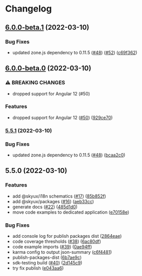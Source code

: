 # Changelog

## [6.0.0-beta.1](https://github.com/blackbaud/skyux-monorepo-playground/compare/6.0.0-beta.0...6.0.0-beta.1) (2022-03-10)

### Bug Fixes

- updated zone.js dependency to 0.11.5 ([#48](https://github.com/blackbaud/skyux-monorepo-playground/issues/48)) ([#52](https://github.com/blackbaud/skyux-monorepo-playground/issues/52)) ([c69f362](https://github.com/blackbaud/skyux-monorepo-playground/commit/c69f36209f775610e4aa620e52bf8792fbd34f4d))

## [6.0.0-beta.0](https://github.com/blackbaud/skyux-monorepo-playground/compare/5.5.0...6.0.0-beta.0) (2022-03-10)

### ⚠ BREAKING CHANGES

- dropped support for Angular 12 (#50)

### Features

- dropped support for Angular 12 ([#50](https://github.com/blackbaud/skyux-monorepo-playground/issues/50)) ([929ce70](https://github.com/blackbaud/skyux-monorepo-playground/commit/929ce705d1a2d070d5a98ecab647c9f1bbe0a7e3))

### [5.5.1](https://github.com/blackbaud/skyux-monorepo-playground/compare/5.5.0...5.5.1) (2022-03-10)

### Bug Fixes

- updated zone.js dependency to 0.11.5 ([#48](https://github.com/blackbaud/skyux-monorepo-playground/issues/48)) ([bcaa2c0](https://github.com/blackbaud/skyux-monorepo-playground/commit/bcaa2c05dd0e71ff1c69888680288f825ffd5611))

## 5.5.0 (2022-03-10)

### Features

- add @skyux/i18n schematics ([#17](https://github.com/blackbaud/skyux-monorepo-playground/issues/17)) ([85b852f](https://github.com/blackbaud/skyux-monorepo-playground/commit/85b852f563ad98280f93a7a25156b2fb09f29be9))
- add @skyux/packages ([#16](https://github.com/blackbaud/skyux-monorepo-playground/issues/16)) ([aeb33cc](https://github.com/blackbaud/skyux-monorepo-playground/commit/aeb33ccd18fa64d2ab61e0496242043854103ffe))
- generate docs ([#22](https://github.com/blackbaud/skyux-monorepo-playground/issues/22)) ([485d1d0](https://github.com/blackbaud/skyux-monorepo-playground/commit/485d1d0cc3840638ac864d1f465b8cd9f3ebb9fb))
- move code examples to dedicated application ([e70158e](https://github.com/blackbaud/skyux-monorepo-playground/commit/e70158e5119acc71c881e7234ca04e61d399cbb5))

### Bug Fixes

- add console log for publish packages dist ([2864eae](https://github.com/blackbaud/skyux-monorepo-playground/commit/2864eae50653d499bae0b458142a8ea953ad8356))
- code coverage thresholds ([#38](https://github.com/blackbaud/skyux-monorepo-playground/issues/38)) ([6ac80df](https://github.com/blackbaud/skyux-monorepo-playground/commit/6ac80df8c7b728d2ab671e8ba92fc9848fbbdbdf))
- code example imports ([#39](https://github.com/blackbaud/skyux-monorepo-playground/issues/39)) ([0ae94ff](https://github.com/blackbaud/skyux-monorepo-playground/commit/0ae94ffb4102ccf637554d9a95489877e92de1ed))
- karma config to output json-summary ([c6f4481](https://github.com/blackbaud/skyux-monorepo-playground/commit/c6f44813e695ac53ec3fa72c9c3bf0165c1b736a))
- publish-packages-dist ([6b7ae9c](https://github.com/blackbaud/skyux-monorepo-playground/commit/6b7ae9c1a6db4bda05986983a618412d76323dce))
- sdk-testing build ([#40](https://github.com/blackbaud/skyux-monorepo-playground/issues/40)) ([2d145c9](https://github.com/blackbaud/skyux-monorepo-playground/commit/2d145c9e5878db233eaf89619cd5450f59f94ca0))
- try fix publish ([e043aa6](https://github.com/blackbaud/skyux-monorepo-playground/commit/e043aa672218a593ff216a5c93782c45c03ad699))

